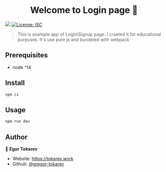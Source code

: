 <h1 align="center">Welcome to Login page 👋</h1>
<p>
  <img src="https://img.shields.io/badge/node-%5E14-blue.svg" />
  <a href="#" target="_blank">
    <img alt="License: ISC" src="https://img.shields.io/badge/License-ISC-yellow.svg" />
  </a>
</p>

> This is example app of Login\Signup page. I craeted it for educational purpuses. It's use pure js and bundeled with webpack

## Prerequisites

- node ^14

## Install

```sh
npm ci
```

## Usage

```sh
npm run dev
```

## Author

👤 **Egor Tokarev**

* Website: https://tokarev.work
* Github: [@gregor-tokarev](https://github.com/gregor-tokarev)
